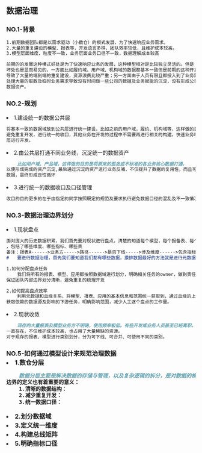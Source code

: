 ## 数据治理
<h3>NO.1-背景</h3>

```markdown
1.前期数据团队都是以需求驱动（小数仓）的模式发展，为了快速响应业务需求。
2.大量的重复建设的模型、报表等，开发语言多样，团队效率较低，且维护成本较高。
3.模型层面维度、粒度不一致，业务层面业务口径不一致，数据理解成本较高
```

```markdown
前期的的发展这种模式好处是为了快速响应业务的发展，这种模型相对是比较独立灵活的。但是
坏处也是显而易见的，一方面比如履约域、用户域、机构域的数据都基本一致但是前期的这种开发模式
导致了大量的端到端的重复建设，资源浪费比较严重；另一方面由于人员有限且都投入到了业务需求中，
处理大量的取数及临时业务需求导致没有时间做一些公司的数据及业务赋能的沉淀，没有形成公司的
数据资产。
```

<h3>NO.2-规划</h3>

<li>1.建设统一的数据公共层</li>

```markdown
将基本一致的数据域放到公共层进行统一建设，比如之前的用户域，履约、机构域等，这样做的目的是为了
避免重复开发，进行统一的收口，其他业务在开发的过程中不需要再进行相关的构建。快速业务响应基于公共
层进行开发。
```

<li>2.由公共层打通不同业务线，沉淀统一的数据资产</li>

```markdown
    比如用户域、产品域，这样做的目的是将原来的孤岛或不标准的各业务核心数据打通，
以便形成完成的资产沉淀,最后通过沉淀的资产进行业务反哺，不仅提升了数据的复用性，而且可以更加丰富
数据，最终形成良性循环
```

<li>3.进行统一的数据收口及口径管理</li>

```markdown
收口的目的更多的在于由指定的同学按照既定的规范及要求执行避免数据口径的混乱及不一致情况发生。
```

<h3>NO.3-数据治理边界划分</h3>

<li>1.现状盘点</li>

```markdown
面对庞大的历史数据积累，我们首先要对现状进行盘点，清楚的知道每个模型，每个报备表、每个任务的作用
，包括了哪些维度、哪些指标、哪些表
备注：报表A------>业务方----->路径------>是否下线----->涉及维度------>包含指标
#   要进行数据治理，首先我们要知道我们都有哪些数据，摸排数据最好的方法就是进行元数据的盘点。
```

```markdown
1.如何分配盘点任务
    我们将所有的报表、模型、应用都按照数据域进行划分，明确相关任务的owner，做到责任到人
保证团队内部边界划分清晰，避免重复的梳理开发

2.如何提高盘点效率
    利用元数据和血缘关系，将模型、报表、应用的基本信息和范围统一获取到，通过血缘的上下游来
获取依赖的数据源及影响的下游任务，明确影响范围，减少人工逐个盘点的工作量。
```

<li>2.现状收敛</li>

```markdown
    现存的大量报表及模型业务方不明确，使用频率极低。有些开发或业务人员甚至已经离职。但是相关任务却
一直存在，不仅维护成本较高，也占用了大量稀缺的资源。
对于现存的报表、模型进行类别划分，分为可下线、可合并、可使用不同的类别。
```

<h3>NO.5-如何通过模型设计来规范治理数据</hr>

<li>1.数仓分层</li>

```markdown
    数据分层主要是解决数据的存储与管理，以及复杂逻辑的拆分，是对数据的横向管理。对于数据权限的管理和数据
边界的定义也有着重要的意义：
    1.清晰的数据结构：
    2.减少重复开发：
    3.统一数据口径：
```

<li>2.划分数据域</li>

<li>3.定义统一维度</li>

<li>4.构建总线矩阵</li>

<li>5.明确指标口径</li>










